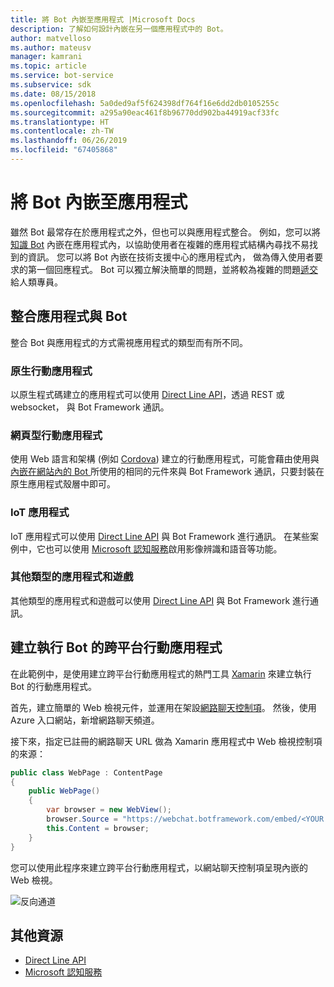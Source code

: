```yaml
---
title: 將 Bot 內嵌至應用程式 |Microsoft Docs
description: 了解如何設計內嵌在另一個應用程式中的 Bot。
author: matvelloso
ms.author: mateusv
manager: kamrani
ms.topic: article
ms.service: bot-service
ms.subservice: sdk
ms.date: 08/15/2018
ms.openlocfilehash: 5a0ded9af5f624398df764f16e6dd2db0105255c
ms.sourcegitcommit: a295a90eac461f8b96770dd902ba44919acf33fc
ms.translationtype: HT
ms.contentlocale: zh-TW
ms.lasthandoff: 06/26/2019
ms.locfileid: "67405868"
---
```

# <a name="embed-a-bot-in-an-app"></a>將 Bot 內嵌至應用程式

雖然 Bot 最常存在於應用程式之外，但也可以與應用程式整合。 例如，您可以將[知識 Bot](~/bot-service-design-pattern-knowledge-base.md) 內嵌在應用程式內，以協助使用者在複雜的應用程式結構內尋找不易找到的資訊。 您可以將 Bot 內嵌在技術支援中心的應用程式內， 做為傳入使用者要求的第一個回應程式。 Bot 可以獨立解決簡單的問題，並將較為複雜的問題[遞交](~/bot-service-design-pattern-handoff-human.md)給人類專員。 

## <a name="integrating-bot-with-app"></a>整合應用程式與 Bot

整合 Bot 與應用程式的方式需視應用程式的類型而有所不同。 

### <a name="native-mobile-app"></a>原生行動應用程式

以原生程式碼建立的應用程式可以使用 [Direct Line API][directLineAPI]，透過 REST 或 websocket， 與 Bot Framework 通訊。

### <a name="web-based-mobile-app"></a>網頁型行動應用程式

使用 Web 語言和架構 (例如 <a href="https://cordova.apache.org/" target="_blank">Cordova</a>) 建立的行動應用程式，可能會藉由使用與[內嵌在網站內的 Bot ](~/bot-service-design-pattern-embed-web-site.md)所使用的相同的元件來與 Bot Framework 通訊，只要封裝在原生應用程式殼層中即可。

### <a name="iot-app"></a>IoT 應用程式

IoT 應用程式可以使用 [Direct Line API][directLineAPI] 與 Bot Framework 進行通訊。 在某些案例中，它也可以使用 <a href="https://www.microsoft.com/cognitive-services/" target="_blank">Microsoft 認知服務</a>啟用影像辨識和語音等功能。

### <a name="other-types-of-apps-and-games"></a>其他類型的應用程式和遊戲

其他類型的應用程式和遊戲可以使用 [Direct Line API][directLineAPI] 與 Bot Framework 進行通訊。 

## <a name="creating-a-cross-platform-mobile-app-that-runs-a-bot"></a>建立執行 Bot 的跨平台行動應用程式

在此範例中，是使用建立跨平台行動應用程式的熱門工具 <a href="https://www.xamarin.com/" target="_blank">Xamarin</a> 來建立執行 Bot 的行動應用程式。 

首先，建立簡單的 Web 檢視元件，並運用在架設<a href="https://github.com/Microsoft/BotFramework-WebChat" target="_blank">網路聊天控制項</a>。 然後，使用 Azure 入口網站，新增網路聊天頻道。 

接下來，指定已註冊的網路聊天 URL 做為 Xamarin 應用程式中 Web 檢視控制項的來源：

```cs
public class WebPage : ContentPage
{
    public WebPage()
    {
        var browser = new WebView();
        browser.Source = "https://webchat.botframework.com/embed/<YOUR SECRET KEY HERE>";
        this.Content = browser;
    }
}
```

您可以使用此程序來建立跨平台行動應用程式，以網站聊天控制項呈現內嵌的 Web 檢視。

![反向通道](~/media/bot-service-design-pattern-embed-app/xamarin-apps.png)

<!-- TODO: No sample bot available
## Sample code

For a complete sample that shows how to create a cross-platform mobile app that runs a bot (as described in this article), see the <a href="https://github.com/Microsoft/BotBuilder-Samples/tree/master/CSharp/capability-BotInApps" target="_blank">Bot in Apps sample</a> in GitHub.
-->

## <a name="additional-resources"></a>其他資源

- [Direct Line API][directLineAPI]
- <a href="https://www.microsoft.com/cognitive-services/" target="_blank">Microsoft 認知服務</a>

[directLineAPI]: https://docs.botframework.com/restapi/directline3/#navtitle
